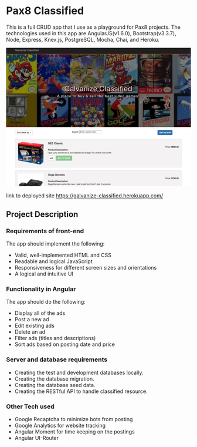 # Pax8 Classified

This is a full CRUD app that I use as a playground for Pax8 projects. The technologies used in this app are AngularJS(v1.6.0), Bootstrap(v3.3.7), Node, Express, Knex.js, PostgreSQL, Mocha, Chai, and Heroku.

![alt text](https://github.com/bradefting/Galvanize_Classified_3/blob/master/public/images/galvanize-classified-ReadMe.jpg)


link to deployed site
https://galvanize-classified.herokuapp.com/

## Project Description

### Requirements of front-end

The app should implement the following:

- Valid, well-implemented HTML and CSS
- Readable and logical JavaScript
- Responsiveness for different screen sizes and orientations
- A logical and intuitive UI

### Functionality in Angular

The app should do the following:

- Display all of the ads
- Post a new ad
- Edit existing ads
- Delete an ad
- Filter ads (titles and descriptions)
- Sort ads based on posting date and price

### Server and database requirements

- Creating the test and development databases locally.
- Creating the database migration.
- Creating the database seed data.
- Creating the RESTful API to handle classified resource.


### Other Tech used

- Google Recaptcha to minimize bots from posting
- Google Analytics for website tracking
- Angular Moment for time keeping on the postings
- Angular UI-Router
